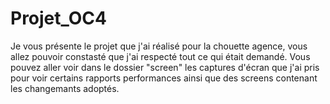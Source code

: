 # Projet_OC4
Je vous présente le projet que j'ai réalisé pour la chouette agence, vous allez pouvoir constasté que j'ai respecté tout ce qui était demandé.
Vous pouvez aller voir dans le dossier "screen" les captures d'écran que j'ai pris pour voir certains rapports performances ainsi que des screens contenant les changemants adoptés.
